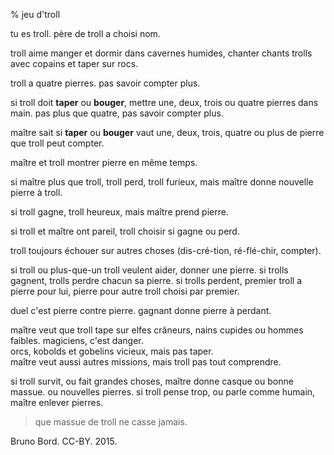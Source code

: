 % jeu d'troll

tu es troll. père de troll a choisi nom.

troll aime manger et dormir dans cavernes humides, chanter chants trolls avec copains et taper sur rocs.

troll a quatre pierres. pas savoir compter plus.

si troll doit **taper** ou **bouger**, mettre une, deux, trois ou quatre pierres dans main. pas plus que quatre, pas savoir compter plus.

maître sait si **taper** ou **bouger** vaut une, deux, trois, quatre ou plus de pierre que troll peut compter.

maître et troll montrer pierre en même temps.

si maître plus que troll, troll perd, troll furieux, mais maître donne nouvelle pierre à troll.

si troll gagne, troll heureux, mais maître prend pierre.

si troll et maître ont pareil, troll choisir si gagne ou perd.

troll toujours échouer sur autres choses (dis-cré-tion, ré-flé-chir, compter).

si troll ou plus-que-un troll veulent aider, donner une pierre. si trolls gagnent, trolls perdre chacun sa pierre. si trolls perdent, premier troll a pierre pour lui, pierre pour autre troll choisi par premier.

duel c'est pierre contre pierre. gagnant donne pierre à perdant.

maître veut que troll tape sur elfes crâneurs, nains cupides ou hommes faibles. magiciens, c'est danger.  
orcs, kobolds et gobelins vicieux, mais pas taper.  
maître veut aussi autres missions, mais troll pas tout comprendre.

si troll survit, ou fait grandes choses, maître donne casque ou bonne massue. ou nouvelles pierres. si troll pense trop, ou parle comme humain, maître enlever pierres.

> que massue de troll ne casse jamais.

Bruno Bord. CC-BY. 2015.
